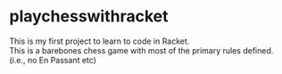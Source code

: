 # playchesswithracket

This is my first project to learn to code in Racket. </br>
This is a barebones chess game with most of the primary rules defined. (i.e., no En Passant etc) </br>

